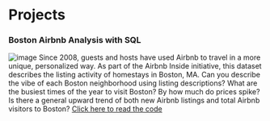 # Projects

### Boston Airbnb Analysis with SQL
![image](https://github.com/shrish83/Projects/assets/58556695/1ee030b6-3d5c-49f1-b4d9-b0c94659e8e1)
Since 2008, guests and hosts have used Airbnb to travel in a more unique, personalized way. As part of the Airbnb Inside initiative, this dataset describes the listing activity of homestays in Boston, MA. Can you describe the vibe of each Boston neighborhood using listing descriptions? What are the busiest times of the year to visit Boston? By how much do prices spike? Is there a general upward trend of both new Airbnb listings and total Airbnb visitors to Boston? [Click here to read the code](https://github.com/shrish83/Projects/tree/main/Airbnb%20Analysis%20with%20SQL) 
